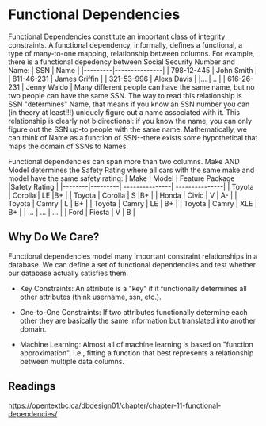 # Functional Dependencies
Functional Dependencies constitute an important class of integrity constraints. A functional dependency, informally, defines a functional, a type of many-to-one mapping, relationship between columns. For example, there is a functional depedency between Social Security Number and Name:
| SSN     | Name          |
|---------|---------------|
| 798-12-445 | John Smith    |
| 811-46-231 | James Griffin |
| 321-53-996 | Alexa Davis |
|... | .. |
| 616-26-231 | Jenny Waldo |
Many different people can have the same name, but no two people can have the same SSN. The way to read this relationship is SSN "determines" Name, that means if you know an SSN number you can (in theory at least!!!) uniquely figure out a name associated with it. This relationship is clearly not bidirectional: if you know the name, you can only figure out the SSN up-to people with the same name. Mathematically, we can think of Name as a function of SSN--there exists some hypothetical that maps the domain of SSNs to Names.

Functional dependencies can span more than two columns. Make AND Model determines the Safety Rating where all cars with the same make and model have the same safety rating:
| Make   | Model   | Feature Package |Safety Rating |
|--------|---------| ---------------| ---------------|
| Toyota | Corolla | LE |B+            |
| Toyota | Corolla | S |B+            |
| Honda | Civic   | V | A-            |
| Toyota | Camry   | L | B+            |
| Toyota | Camry   | LE | B+            |
| Toyota | Camry   | XLE | B+            |
| ... | ...  | ...           |
| Ford | Fiesta   | V | B            |

## Why Do We Care?
Functional dependencies model many important constraint relationships in a database. We can define a set of functional dependencies and test whether our database actually satisfies them.

* Key Constraints: An attribute is a "key" if it functionally determines all other attributes (think username, ssn, etc.). 

* One-to-One Constraints: If two attributes functionally determine each other they are basically the same information but translated into another domain.

* Machine Learning: Almost all of machine learning is based on "function approximation", i.e., fitting a function that best represents a relationship between multiple data columns. 

## Readings
https://opentextbc.ca/dbdesign01/chapter/chapter-11-functional-dependencies/
